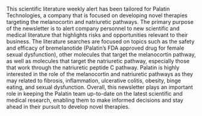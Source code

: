 This scientific literature weekly alert has been tailored for Palatin Technologies, a company that is focused on developing novel therapies targeting the melanocortin and natriuretic pathways. The primary purpose of the newsletter is to alert company personnel to new scientific and medical literature that highlights risks and opportunities relevant to their business. The literature searches are focused on topics such as the safety and efficacy of bremelanotide (Palatin’s FDA approved drug for female sexual dysfunction), other molecules that target the melanocortin pathway, as well as molecules that target the natriuretic pathway, especially those that work through the natriuretic peptide C pathway. Palatin is highly interested in the role of the melanocortin and natriuretic pathways as they may related to fibrosis, inflammation, ulcerative colitis, obesity, binge eating, and sexual dysfunction. Overall, this newsletter plays an important role in keeping the Palatin team up-to-date on the latest scientific and medical research, enabling them to make informed decisions and stay ahead in their pursuit to develop novel therapies.